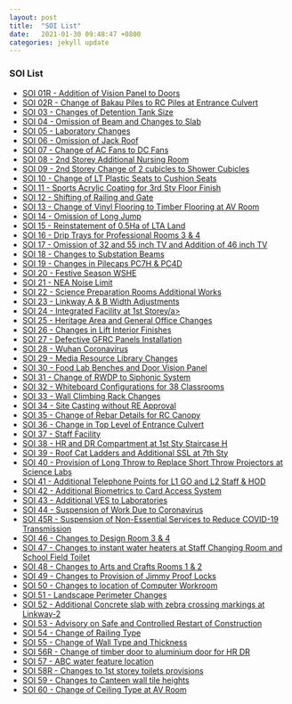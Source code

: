 ```yaml
---
layout: post
title:  "SOI List"
date:   2021-01-30 09:48:47 +0800
categories: jekyll update
---
```

<h3>SOI List</h3>
<ul id="myUL">
  <li><a href="https://drive.google.com/file/d/17aeb1ikIpEBclj7032V7RIqcKlqSeT3G/view?usp=sharing" target="_blank">SOI 01R - Addition of Vision Panel to Doors</a></li>
  <li><a href="https://drive.google.com/file/d/1Cg8C5jeS82yInYaA9j8Y0WcST66HX3Sn/view?usp=sharing" target="_blank">SOI 02R - Change of Bakau Piles to RC Piles at Entrance Culvert</a></li>
  <li><a href="https://drive.google.com/file/d/1NoVlc3gcD_tbL55SGw7Zun61HcUO0wSU/view?usp=sharing" target="_blank">SOI 03 - Changes of Detention Tank Size</a></li>
  <li><a href="https://drive.google.com/file/d/1fjTjO3JRFy1cpcjYf034wpfBCQGVM1H0/view?usp=sharing" target="_blank">SOI 04 - Omission of Beam and Changes to Slab</a></li>
  <li><a href="https://drive.google.com/file/d/1DzsR2mKX01jigCtJe1fE6xEYGzCq3NqK/view?usp=sharing" target="_blank">SOI 05 - Laboratory Changes</a></li>
  <li><a href="https://drive.google.com/file/d/1NaMGDOCf3N58gpX_GzDqeNOfmRe0Im5S/view?usp=sharing" target="_blank">SOI 06 - Omission of Jack Roof</a></li>
  <li><a href="https://drive.google.com/file/d/1WPaOCHEXykOFzrTLW8aJnLCKMN9xIC58/view?usp=sharing" target="_blank">SOI 07 - Change of AC Fans to DC Fans</a></li>
  <li><a href="https://drive.google.com/file/d/1bjOdqaajntZgj8jGfqZ2zIxbm1c9owzW/view?usp=sharing" target="_blank">SOI 08 - 2nd Storey Additional Nursing Room</a></li>
  <li><a href="https://drive.google.com/file/d/12TO5W5vJ9T2nIAYOHD1ZpeYfuQj5F-dB/view?usp=sharing" target="_blank">SOI 09 - 2nd Storey Change of 2 cubicles to Shower Cubicles</a></li>
  <li><a href="https://drive.google.com/file/d/1ZUZ6OTu_9gT6la5amhl34mVDPTCQLfiN/view?usp=sharing" target="_blank">SOI 10 - Change of LT Plastic Seats to Cushion Seats</a></li>
  <li><a href="https://drive.google.com/file/d/1N_mHFewp6totOs2ucay7-7VO2vG5dTOw/view?usp=sharing" target="_blank">SOI 11 - Sports Acrylic Coating for 3rd Sty Floor Finish</a></li>
  <li><a href="https://drive.google.com/file/d/1OIOhvCVjcwyE3ATNwyxcZv_l1Z5hRu0c/view?usp=sharing" target="_blank">SOI 12 - Shifting of Railing and Gate</a></li>
  <li><a href="https://drive.google.com/file/d/1wRzi0_r1phPR_OK1Qc55Xjuo1fgxOvu_/view?usp=sharing" target="_blank">SOI 13 - Change of Vinyl Flooring to Timber Flooring at AV Room</a></li>
  <li><a href="https://drive.google.com/file/d/1KSfh9yXZiR-hA9IOKft1IJXc4RWo1ELo/view?usp=sharing" target="_blank">SOI 14 - Omission of Long Jump</a></li>
  <li><a href="https://drive.google.com/file/d/1JhJC3zUEwcVBIaz39kQ79fv3-1wrv5ko/view?usp=sharing" target="_blank">SOI 15 - Reinstatement of 0.5Ha of LTA Land</a></li>
  <li><a href="https://drive.google.com/file/d/1L23lu6JR4aVgJLkvAvJrKA5MfpGQhmzU/view?usp=sharing" target="_blank">SOI 16 - Drip Trays for Professional Rooms 3 & 4</a></li>
  <li><a href="https://drive.google.com/file/d/15AaLJGXvRA5qmFrDQDtUS1PE5DdrbffB/view?usp=sharing" target="_blank">SOI 17 - Omission of 32 and 55 inch TV and Addition of 46 inch TV</a></li>
  <li><a href="https://drive.google.com/file/d/1hXELP6QeeRO3MDz6VEZ4c9LgjFS6BbyF/view?usp=sharing" target="_blank">SOI 18 - Changes to Substation Beams</a></li>
  <li><a href="https://drive.google.com/file/d/1y2PpMHI56d2pXQaosBGQ6_fo1w3seY_6/view?usp=sharing" target="_blank">SOI 19 - Changes in Pilecaps PC7H & PC4D</a></li>
  <li><a href="https://drive.google.com/file/d/1PW0nfVw_lve9GSYXhbn2LHZFbKzpXg4A/view?usp=sharing" target="_blank">SOI 20 - Festive Season WSHE</a></li>
  <li><a href="https://drive.google.com/file/d/1OcZYHccfWW-lT4kSQoRPKh4adTnwDuIK/view?usp=sharing" target="_blank">SOI 21 - NEA Noise Limit</a></li>
  <li><a href="https://drive.google.com/file/d/1WoGTE2oCzt-aNCP3TWqdkQAVpju1i3Ls/view?usp=sharing" target="_blank">SOI 22 - Science Preparation Rooms Additional Works</a></li>
  <li><a href="https://drive.google.com/file/d/1IJEzL_elaubf1Eo9JREQ4YwBNgrLMO5K/view?usp=sharing" target="_blank">SOI 23 - Linkway A & B Width Adjustments</a></li>
  <li><a href="https://drive.google.com/file/d/1x3nljcvSZhb1C196kvxw6dYUUC1x7Gf3/view?usp=sharing" target="_blank">SOI 24 - Integrated Facility at 1st Storey/a></li>
  <li><a href="https://drive.google.com/file/d/1z-CXKtw8g4FNXhIqs-WvBohWdC43t06S/view?usp=sharing" target="_blank">SOI 25 - Heritage Area and General Office Changes</a></li>
  <li><a href="https://drive.google.com/file/d/18nSAO_7Ui8eNul9St7xYFV3h2fovLyZS/view?usp=sharing" target="_blank">SOI 26 - Changes in Lift Interior Finishes</a></li>
  <li><a href="https://drive.google.com/file/d/13A5T3ziV2b4ouUoXgpV-k6PNa3WxlrFz/view?usp=sharing" target="_blank">SOI 27 - Defective GFRC Panels Installation</a></li>
  <li><a href="https://drive.google.com/file/d/1I9NAfsz1jSUfYLQN3zLvMJXxqpIr9cGF/view?usp=sharing" target="_blank">SOI 28 - Wuhan Coronavirus</a></li>
  <li><a href="https://drive.google.com/file/d/1IVniMcG5tBqaSE2rFyT-44Uu46JoyO96/view?usp=sharing" target="_blank">SOI 29 - Media Resource Library Changes</a></li>
  <li><a href="https://drive.google.com/file/d/14IJ8AE5GZa63yvi3SbbXVnX7JBVRDBoz/view?usp=sharing" target="_blank">SOI 30 - Food Lab Benches and Door Vision Panel</a></li>
  <li><a href="https://drive.google.com/file/d/19V_upd0lL02haewnOIV1fmcQ44_VFU_B/view?usp=sharing" target="_blank">SOI 31 - Change of RWDP to Siphonic System</a></li>
  <li><a href="https://drive.google.com/file/d/1M8DbiMTGaH9l12wjP9o4QnNWqhwSkkCM/view?usp=sharing" target="_blank">SOI 32 - Whiteboard Configurations for 38 Classrooms</a></li>
  <li><a href="https://drive.google.com/file/d/1EeDH7hNJtVfdaAMJu6VE7wLrZ5YG7E_U/view?usp=sharing" target="_blank">SOI 33 - Wall Climbing Rack Changes</a></li>
  <li><a href="https://drive.google.com/file/d/1KzQQepJWBY6PyzyD2O331iV4MGS4ub4U/view?usp=sharing" target="_blank">SOI 34 - Site Casting without RE Approval</a></li>
  <li><a href="https://drive.google.com/file/d/1ShX52VkxbVYr5t1oyiL_TKW8cn6bo8Zm/view?usp=sharing" target="_blank">SOI 35 - Change of Rebar Details for RC Canopy</a></li>
  <li><a href="https://drive.google.com/file/d/1i_fLP-O--HiKTYDi0CywyF5q3ybbKSlx/view?usp=sharing" target="_blank">SOI 36 - Change in Top Level of Entrance Culvert</a></li>
  <li><a href="https://drive.google.com/file/d/1orgu1HbPe7PrtU2c0nLnhtu24AiNo3lk/view?usp=sharing" target="_blank">SOI 37 - Staff Facility</a></li>
  <li><a href="https://drive.google.com/file/d/1gzaXisfFFSMvGjARpGKBvxPK6N2Y0LIx/view?usp=sharing" target="_blank">SOI 38 - HR and DR Compartment at 1st Sty Staircase H</a></li>
  <li><a href="https://drive.google.com/file/d/1Ds-r4SrISEs2ETIX2MeMTCnNEfl0PQJW/view?usp=sharing" target="_blank">SOI 39 - Roof Cat Ladders and Additional SSL at 7th Sty</a></li>
  <li><a href="https://drive.google.com/file/d/1rIsbp5pPviNK8RHCVu4h7xsAxb8_wi7a/view?usp=sharing" target="_blank">SOI 40 - Provision of Long Throw to Replace Short Throw Projectors at Science Labs</a></li>
  <li><a href="https://drive.google.com/file/d/1lEQxD9N_vLh98jfhAXH6-hHEM676GUQS/view?usp=sharing" target="_blank">SOI 41 - Additional Telephone Points for L1 GO and L2 Staff & HOD</a></li>
  <li><a href="https://drive.google.com/file/d/1j2ZvWQOhgtkzaVp7gFjuENpg-sD4qwkC/view?usp=sharing" target="_blank">SOI 42 - Additional Biometrics to Card Access System</a></li>
  <li><a href="https://drive.google.com/file/d/1C8EgWYXvKoIvhUBuCEQmDSPCvcwaY_8A/view?usp=sharing" target="_blank">SOI 43 - Additional VES to Laboratories</a></li>
  <li><a href="https://drive.google.com/file/d/1-IXmS1OrsgJ1nHAFqJitVP-oenhFV9dG/view?usp=sharing" target="_blank">SOI 44 - Suspension of Work Due to Coronavirus</a></li>
  <li><a href="https://drive.google.com/file/d/19_3KxO7udFd9aQza-sAxnePmJfDpX9DJ/view?usp=sharing" target="_blank">SOI 45R - Suspension of Non-Essential Services to Reduce COVID-19 Transmission</a></li>
  <li><a href="https://drive.google.com/file/d/1v-1cdXxrEca3xexqBkasnkq-RuemsZvG/view?usp=sharing" target="_blank">SOI 46 - Changes to Design Room 3 & 4</a></li>
  <li><a href="https://drive.google.com/file/d/1URzYI_60N_Pz3LSF49NtQ6KGa2ZKfmWN/view?usp=sharing" target="_blank">SOI 47 - Changes to instant water heaters at Staff Changing Room and School Field Toilet</a></li>
  <li><a href="https://drive.google.com/file/d/1mfO0qk_nhNKCeX_ZnsCwjMIu41PlZd1T/view?usp=sharing" target="_blank">SOI 48 - Changes to Arts and Crafts Rooms 1 & 2</a></li>
  <li><a href="https://drive.google.com/file/d/1EcYMbXqZlsKcUmH4UrBB8IEE4OQjg9Ot/view?usp=sharing" target="_blank">SOI 49 - Changes to Provision of Jimmy Proof Locks</a></li>
  <li><a href="https://drive.google.com/file/d/1mOji7xsY36SzLRQWLzKV9ubKB3hCSNkQ/view?usp=sharing" target="_blank">SOI 50 - Changes to location of Computer Workroom</a></li>
  <li><a href="https://drive.google.com/file/d/1yHA77EtBaMv-Z0V1Vh1otJIF32n0KXiF/view?usp=sharing" target="_blank">SOI 51 - Landscape Perimeter Changes</a></li>
  <li><a href="https://drive.google.com/file/d/1t2oAj8yjsBvWO5-_cWdjqValpyrQe55A/view?usp=sharing" target="_blank">SOI 52 - Additional Concrete slab with zebra crossing markings at Linkway-2</a></li>
  <li><a href="https://drive.google.com/file/d/1xFCR2azZrGt127OjW2iUakkXgi3APp9q/view?usp=sharing" target="_blank">SOI 53 - Advisory on Safe and Controlled Restart of Construction</a></li>
  <li><a href="https://drive.google.com/file/d/1zVSwNzprXvB1khBxWJ1kYpqjYM7oASID/view?usp=sharing" target="_blank">SOI 54 - Change of Railing Type</a></li>
  <li><a href="https://drive.google.com/file/d/1lOzOkh70NTdFqg7y7rNUbhglqGVRJm_O/view?usp=sharing" target="_blank">SOI 55 - Change of Wall Type and Thickness</a></li>
  <li><a href="https://drive.google.com/file/d/13F4etRP43ow9pBdw0fSeRVngCccSAi1E/view?usp=sharing" target="_blank">SOI 56R - Change of timber door to aluminium door for HR DR</a></li>
  <li><a href="https://drive.google.com/file/d/10ZCjpKtdSk89NiHSy6zUU8p5j04kFExv/view?usp=sharing" target="_blank">SOI 57 - ABC water feature location</a></li>
  <li><a href="https://drive.google.com/file/d/1u1WgSkZJa4LebOPjmvozt4J8j7MICTdV/view?usp=sharing" target="_blank">SOI 58R - Changes to 1st storey toilets provisions</a></li>
  <li><a href="https://drive.google.com/file/d/1vqrfo0ypLfNj5YgT8Tj93Fais7udaf1j/view?usp=sharing" target="_blank">SOI 59 - Changes to Canteen wall tile heights</a></li>
  <li><a href="https://drive.google.com/file/d/1xIRXpCUaS4TB07w05tI-J6NPtGrZKmv9/view?usp=sharing" target="_blank">SOI 60 - Change of Ceiling Type at AV Room</a></li>
  <!--<li><a href="" target="_blank"></a></li>
  <li><a href="" target="_blank"></a></li>
  <li><a href="" target="_blank"></a></li>
  <li><a href="" target="_blank"></a></li>
  <li><a href="" target="_blank"></a></li>
  <li><a href="" target="_blank"></a></li>
  <li><a href="" target="_blank"></a></li>
  <li><a href="" target="_blank"></a></li>
  <li><a href="" target="_blank"></a></li>
  <li><a href="" target="_blank"></a></li>
  <li><a href="" target="_blank"></a></li>
  <li><a href="" target="_blank"></a></li>
  <li><a href="" target="_blank"></a></li>
  <li><a href="" target="_blank"></a></li>
  <li><a href="" target="_blank"></a></li>
  <li><a href="" target="_blank"></a></li>
  <li><a href="" target="_blank"></a></li>
  <li><a href="" target="_blank"></a></li>
  <li><a href="" target="_blank"></a></li>
  <li><a href="" target="_blank"></a></li>
  <li><a href="" target="_blank"></a></li>
  <li><a href="" target="_blank"></a></li>
  <li><a href="" target="_blank"></a></li>
  <li><a href="" target="_blank"></a></li>
  <li><a href="" target="_blank"></a></li>
  <li><a href="" target="_blank"></a></li>
  <li><a href="" target="_blank"></a></li>
  <li><a href="" target="_blank"></a></li>
  <li><a href="" target="_blank"></a></li>
  <li><a href="" target="_blank"></a></li>
  <li><a href="" target="_blank"></a></li>
  <li><a href="" target="_blank"></a></li>
  <li><a href="" target="_blank"></a></li>
  <li><a href="" target="_blank"></a></li>
  <li><a href="" target="_blank"></a></li>
  <li><a href="" target="_blank"></a></li>
  <li><a href="" target="_blank"></a></li>
  <li><a href="" target="_blank"></a></li>
  <li><a href="" target="_blank"></a></li>
  <li><a href="" target="_blank"></a></li>
  <li><a href="" target="_blank"></a></li>
  <li><a href="" target="_blank"></a></li> -->
</ul>